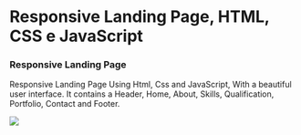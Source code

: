 # Responsive Landing Page, HTML, CSS e JavaScript

### Responsive Landing Page

Responsive Landing Page Using Html, Css and JavaScript, With a beautiful user interface. It contains a Header, Home, About, Skills, Qualification, Portfolio, Contact and Footer.

<img src="https://user-images.githubusercontent.com/79487813/162499275-f685f580-0720-4b86-9f0b-9bbdf17fc2c6.png"/>
</P>
